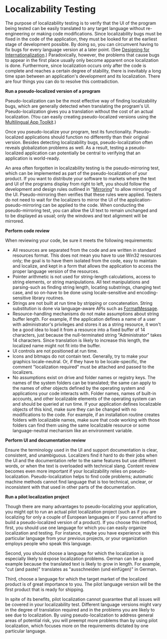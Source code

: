 

# Localizability Testing

The purpose of localizability testing is to verify that the UI of the program being tested can be easily translated to any target language without re-engineering or making code modifications. Since localizability bugs must be fixed in the code of the application, they must be looked for at the earliest stage of development possible. By doing so, you can circumvent having to fix bugs for every language version at a later point. (See [Designing for Internationalization](https://msdn.microsoft.com/globalization/mt790752).) Paradoxically, however, the problems that cause bugs to appear in the first place usually only become apparent once localization is done. Furthermore, since localization occurs only after the code is complete and reaches a certain degree of stability, there is inevitably a long time span between an application's development and its localization. There are four things you can do to resolve this contradiction.

**Run a pseudo-localized version of a program**

Pseudo-localization can be the most effective way of finding localizability bugs, which are generally detected when translating the program's UI. Pseudo-localization gives you a translation without the cost of an actual localization. (You can easily creating pseudo-localized versions using the [Multilingual App Toolkit](https://blogs.msdn.microsoft.com/matdev/).)

Once you pseudo-localize your program, test its functionality. Pseudo-localized applications should function no differently than their original version. Besides detecting localizability bugs, pseudo-localization often reveals globalization problems as well. As a result, testing a pseudo-localized application can potentially be central to verifying that an application is world-ready.

An area often forgotten in localizability testing is the pseudo-mirroring test, which can be implemented as part of the pseudo-localization of your product. If you want to distribute your software to markets where the text and UI of the programs display from right to left, you should follow the development and design rules outlined in "[Mirroring](https://msdn.microsoft.com/globalization/mt662335)" to allow mirroring of the UI. Pseudo-mirroring then verifies that these rules were applied. Testers do not need to wait for the localizers to mirror the UI of the application-pseudo-mirroring can be applied to the code. When conducting the pseudo-mirroring test, you can allow the UI text to remain unchanged and to be displayed as usual; only the windows and text alignment will be mirrored.

**Perform code review**

When reviewing your code, be sure it meets the following requirements:

-   All resources are separated from the code and are written in standard resources format. This does not mean you have to use Win32 resources only; the goal is to have them isolated from the code, easy to maintain and localize, and kept in a form that allows the application to access the proper language version of the resources.
-   Pointer arithmetic is not used for string-length calculations, access to string elements, or string manipulations. All text manipulations and parsing-such as finding string length, locating substrings, changing text case, and so on-have to be done using locale-sensitive and encoding-sensitive library routines.
-   Strings are not built at run time by stripping or concatenation. String substitution is done via language-aware APIs such as [FormatMessage](https://msdn.microsoft.com/en-us/library/windows/desktop/ms679351(v=vs.85).aspx).
-   Resource-handling mechanisms do not make assumptions about string buffer length. For example, if the application defines a name of a user with administrator's privileges and stores it as a string resource, it won't be a good idea to load it from a resource into a fixed buffer of 14 characters, just because the null-terminated string "Administrator" takes 14 characters. Since translation is likely to increase this length, the localized name might not fit into the buffer.
-   UI controls are not positioned at run time.
-   Icons and bitmaps do not contain text. Generally, try to make your graphics locale-neutral. Or, if they have to be locale-specific, the comment "localization required" must be attached and passed to the localizers.
-   No assumptions exist on drive and folder names or registry keys. The names of the system folders can be translated; the same can apply to the names of other objects defined by the operating system and applications your code interacts with. Folder names, names of built-in accounts, and other localizable elements of the operating system can and should be queried at run time. If your application defines localizable objects of this kind, make sure they can be changed with no modifications to the code. For example, if an installation routine creates folders with localizable names, make sure that code working with those folders can find them using the same localizable resource or some language-neutral mechanism like an environment variable.

**Perform UI and documentation review**

Ensure the terminology used in the UI and support documentation is clear, consistent, and unambiguous. Localizers find it hard to do their jobs when the UI and the documentation refer to the same features but use different words, or when the text is overloaded with technical slang. Content review becomes even more important if your localizability relies on pseudo-localization. Pseudo-localization helps to find code problems; automatic machine methods cannot find language that is too technical, unclear, or inconsistent with that used in other parts of the documentation.

**Run a pilot localization project**

Though there are many advantages to pseudo-localizing your application, you might opt to run an actual pilot localization project (such as if you are localizing for only a couple of European languages or if you cannot afford to build a pseudo-localized version of a product). If you choose this method, first, you should use one language for which you can easily organize localization and testing. For instance, maybe you have experience with this particular language from your previous projects, or your organization employs people who speak this language.

Second, you should choose a language for which the localization is especially likely to expose localization problems. German can be a good example because the translated text is likely to grow in length. For example, "cut (and paste)" translates as "ausschneiden (und einfügen)" in German.

Third, choose a language for which the target market of the localized product is of great importance to you. The pilot language version will be the first product that is ready for shipping.

In spite of its benefits, pilot localization cannot guarantee that all issues will be covered in your localizability test. Different language versions might vary in the degree of translation required and in the problems you are likely to see due to localization. By using pseudo-localization to address general areas of potential risk, you will preempt more problems than by using pilot localization, which focuses more on the requirements dictated by one particular language.


